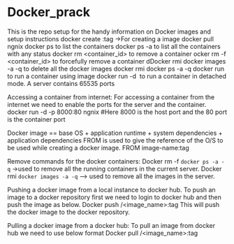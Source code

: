 # Docker_prack
This is the repo setup for the handy information on Docker images and setup instructions
docker create <image>:tag  ->For creating a image
docker pull ngnix <tag like latest or specific version>
docker ps to list the containers
docker ps -a to list all the containers with any status
docker rm <container_id> to remove a container
ocker rm -f <container_id> to forcefully remove a container
dDocker rmi docker images -a -q to delete all the docker images
docker rmi docker ps -a -q
docker run <image> to run a container using image
docker run -d <image> to run a container in detached mode.
A server contains 65535 ports

Accessing a container from internet:
For accessing a container from the internet we need to enable the ports for the server and the container.
docker run -d -p 8000:80 ngnix
#Here 8000 is the host port and the 80 port is the container port 

Docker image == base OS + application runtime + system dependencies + application dependencies
FROM is used to give the reference of the O/S to be used while creating a docker image.
FROM image-name:tag

Remove commands for the docker containers:
Docker rm -f `docker ps -a -q`  ->used to remove all the running containers in the current server.
Docker rmi `docker images -a -q`  --> used to remove all the images in the server.

Pushing a docker image from a local instance to docker hub.
To push an image to a docker repository first we need to login to docker hub and then push the image as below.
Docker push <dockerusername>/<image_name>:tag
This will push the docker image to the docker repository.

Pulling a docker image from a docker hub:
To pull an image from docker hub we need to use below format
Docker pull <dockerusername>/<image_name>:tag

